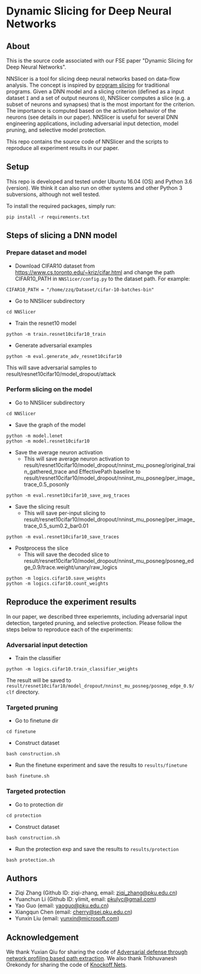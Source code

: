 # Dynamic Slicing for Deep Neural Networks

## About

This is the source code associated with our FSE paper "Dynamic Slicing for Deep Neural Networks".

NNSlicer is a tool for slicing deep neural networks based on data-flow analysis. The concept is inspired by [program slicing](https://en.wikipedia.org/wiki/Program_slicing) for traditional programs. Given a DNN model and a slicing criterion (defined as a input dataset `I` and a set of output neurons `O`), NNSlicer computes a slice (e.g. a subset of neurons and synapses) that is the most important for the criterion. The importance is computed based on the activation behavior of the neurons (see details in our paper).
NNSlicer is useful for several DNN engineering applications, including adversarial input detection, model pruning, and selective model protection.

This repo contains the source code of NNSlicer and the scripts to reproduce all experiment results in our paper.

## Setup

This repo is developed and tested under Ubuntu 16.04 (OS) and Python 3.6 (version). We think it can also run on other systems and other Python 3 subversions, although not well tested.

To install the required packages, simply run:

```
pip install -r requirements.txt
```

## Steps of slicing a DNN model

### Prepare dataset and model

- Download CIFAR10 dataset from https://www.cs.toronto.edu/~kriz/cifar.html and change the path CIFAR10_PATH in `NNSlicer/config.py` to the dataset path. For example:
```
CIFAR10_PATH = "/home/zzq/Dataset/cifar-10-batches-bin"
```
- Go to NNSlicer subdirectory
```
cd NNSlicer
```
- Train the resnet10 model 
```
python -m train.resnet10cifar10_train
```
- Generate adversarial examples 
```
python -m eval.generate_adv_resnet10cifar10
```
This will save adversarial samples to result/resnet10cifar10/model_dropout/attack

### Perform slicing on the model

- Go to NNSlicer subdirectory
```
cd NNSlicer
```
  - Save the graph of the model
```
python -m model.lenet
python -m model.resnet10cifar10
```
  - Save the average neuron activation
    - This will save average neuron activation to result/resnet10cifar10/model_dropout/nninst_mu_posneg/original_train_gathered_trace and EffectivePath baseline to result/resnet10cifar10/model_dropout/nninst_mu_posneg/per_image_trace_0.5_posonly
```
python -m eval.resnet10cifar10_save_avg_traces
```
  - Save the slicing result
    - This will save per-input slicing to result/resnet10cifar10/model_dropout/nninst_mu_posneg/per_image_trace_0.5_sum0.2_bar0.01
```
python -m eval.resnet10cifar10_save_traces
```
  - Postprocess the slice
    - This will save the decoded slice to result/resnet10cifar10/model_dropout/nninst_mu_posneg/posneg_edge_0.9/trace.weight/unary/raw_logics
```
python -m logics.cifar10.save_weights
python -m logics.cifar10.count_weights
```

## Reproduce the experiment results

In our paper, we described three experiemnts, including adversarial input detection, targeted pruning, and selective protection. Please follow the steps below to reproduce each of the experiments:

### Adversarial input detection
- Train the classifier 
```
python -m logics.cifar10.train_classifier_weights
```
The result will be saved to `result/resnet10cifar10/model_dropout/nninst_mu_posneg/posneg_edge_0.9/clf` directory.

### Targeted pruning
- Go to finetune dir
```
cd finetune
```
- Construct dataset
```
bash construction.sh
```
- Run the finetune experiment and save the results to `results/finetune`
```
bash finetune.sh
```

### Targeted protection
- Go to protection dir
```
cd protection
```
- Construct dataset
```
bash construction.sh
```
- Run the protection exp and save the results to `results/protection`
```
bash protection.sh
```

## Authors
- Ziqi Zhang (Github ID: ziqi-zhang, email: ziqi_zhang@pku.edu.cn)
- Yuanchun Li (Github ID: ylimit, email: pkulyc@gmail.com)
- Yao Guo (email: yaoguo@pku.edu.cn)
- Xiangqun Chen (email: cherry@sei.pku.edu.cn)
- Yunxin Liu (email: yunxin@microsoft.com)

## Acknowledgement
We thank Yuxian Qiu for sharing the code of [Adversarial defense through network profiling based path extraction](http://openaccess.thecvf.com/content_CVPR_2019/papers/Qiu_Adversarial_Defense_Through_Network_Profiling_Based_Path_Extraction_CVPR_2019_paper.pdf).
We also thank Tribhuvanesh Orekondy for sharing the code of [Knockoff Nets](https://github.com/tribhuvanesh/knockoffnets).
